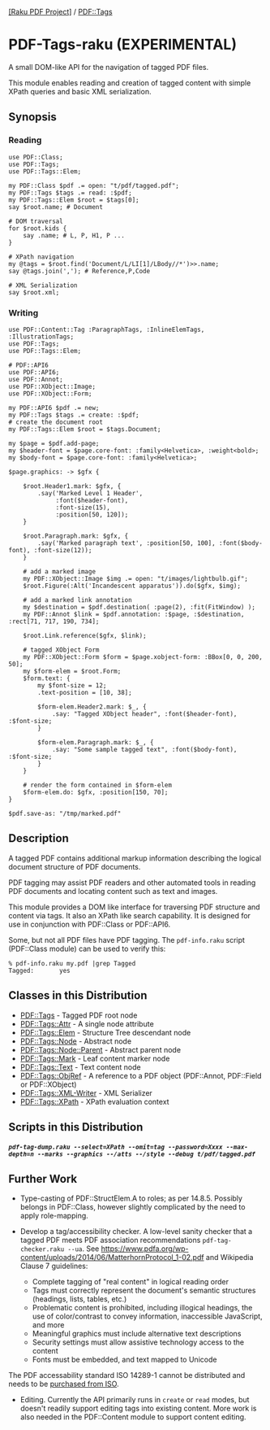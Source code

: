 [[Raku PDF Project]](https://pdf-raku.github.io)
 / [PDF::Tags](https://pdf-raku.github.io/PDF-Tags-raku)

PDF-Tags-raku (**EXPERIMENTAL**)
============

A small DOM-like API for the navigation of tagged PDF files.

This module enables reading and creation of tagged content with simple XPath queries and basic XML serialization.

Synopsis
--------

### Reading

```
use PDF::Class;
use PDF::Tags;
use PDF::Tags::Elem;

my PDF::Class $pdf .= open: "t/pdf/tagged.pdf";
my PDF::Tags $tags .= read: :$pdf;
my PDF::Tags::Elem $root = $tags[0];
say $root.name; # Document

# DOM traversal
for $root.kids {
    say .name; # L, P, H1, P ...
}

# XPath navigation
my @tags = $root.find('Document/L/LI[1]/LBody//*')>>.name;
say @tags.join(','); # Reference,P,Code

# XML Serialization
say $root.xml;

```

### Writing
```
use PDF::Content::Tag :ParagraphTags, :InlineElemTags, :IllustrationTags;
use PDF::Tags;
use PDF::Tags::Elem;

# PDF::API6
use PDF::API6;
use PDF::Annot;
use PDF::XObject::Image;
use PDF::XObject::Form;

my PDF::API6 $pdf .= new;
my PDF::Tags $tags .= create: :$pdf;
# create the document root
my PDF::Tags::Elem $root = $tags.Document;

my $page = $pdf.add-page;
my $header-font = $page.core-font: :family<Helvetica>, :weight<bold>;
my $body-font = $page.core-font: :family<Helvetica>;

$page.graphics: -> $gfx {

    $root.Header1.mark: $gfx, {
        .say('Marked Level 1 Header',
             :font($header-font),
             :font-size(15),
             :position[50, 120]);
    }

    $root.Paragraph.mark: $gfx, {
        .say('Marked paragraph text', :position[50, 100], :font($body-font), :font-size(12));
    }

    # add a marked image
    my PDF::XObject::Image $img .= open: "t/images/lightbulb.gif";
    $root.Figure(:Alt('Incandescent apparatus')).do($gfx, $img);

    # add a marked link annotation
    my $destination = $pdf.destination( :page(2), :fit(FitWindow) );
    my PDF::Annot $link = $pdf.annotation: :$page, :$destination, :rect[71, 717, 190, 734];

    $root.Link.reference($gfx, $link);

    # tagged XObject Form
    my PDF::XObject::Form $form = $page.xobject-form: :BBox[0, 0, 200, 50];
    my $form-elem = $root.Form;
    $form.text: {
        my $font-size = 12;
        .text-position = [10, 38];

        $form-elem.Header2.mark: $_, {
            .say: "Tagged XObject header", :font($header-font), :$font-size;
        }

        $form-elem.Paragraph.mark: $_, {
            .say: "Some sample tagged text", :font($body-font), :$font-size;
        }
    }

    # render the form contained in $form-elem
    $form-elem.do: $gfx, :position[150, 70];
}

$pdf.save-as: "/tmp/marked.pdf"

```

Description
-----------

A tagged PDF contains additional markup information describing the logical
document structure of PDF documents.

PDF tagging may assist PDF readers and other automated tools in reading PDF
documents and locating content such as text and images.

This module provides a DOM  like interface for traversing PDF structure and content
via tags. It also an XPath like search capability. It is designed for use in
conjunction with PDF::Class or PDF::API6.

Some, but not all PDF files have PDF tagging.  The `pdf-info.raku` script
(PDF::Class module) can be used to verify this:
```
% pdf-info.raku my.pdf |grep Tagged
Tagged:       yes
```

Classes in this Distribution
----------

- [PDF::Tags](https://pdf-raku.github.io/PDF-Tags-raku/PDF/Tags) - Tagged PDF root node
- [PDF::Tags::Attr](https://pdf-raku.github.io/PDF-Tags-raku/PDF/Tags/Attr) - A single node attribute
- [PDF::Tags::Elem](https://pdf-raku.github.io/PDF-Tags-raku/PDF/Tags/Elem) - Structure Tree descendant node
- [PDF::Tags::Node](https://pdf-raku.github.io/PDF-Tags-raku/PDF/Tags/Node) - Abstract node
- [PDF::Tags::Node::Parent](https://pdf-raku.github.io/PDF-Tags-raku/PDF/Tags/Node/Parent) - Abstract parent node
- [PDF::Tags::Mark](https://pdf-raku.github.io/PDF-Tags-raku/PDF/Tags/Mark) - Leaf content marker node
- [PDF::Tags::Text](https://pdf-raku.github.io/PDF-Tags-raku/PDF/Tags/Text) - Text content node
- [PDF::Tags::ObjRef](https://pdf-raku.github.io/PDF-Tags-raku/PDF/Tags/ObjRef) - A reference to a PDF object (PDF::Annot, PDF::Field or PDF::XObject)
- [PDF::Tags::XML-Writer](https://pdf-raku.github.io/PDF-Tags-raku/PDF/Tags/XML-Writer) - XML Serializer
- [PDF::Tags::XPath](https://pdf-raku.github.io/PDF-Tags-raku/PDF/Tags/XPath) - XPath evaluation context

Scripts in this Distribution
------

##### `pdf-tag-dump.raku --select=XPath --omit=tag --password=Xxxx --max-depth=n --marks --graphics --/atts --/style --debug t/pdf/tagged.pdf`

Further Work
----

- Type-casting of PDF::StructElem.A to roles; as per 14.8.5. Possibly belongs in PDF::Class, however slightly complicated by the need to apply role-mapping.

- Develop a tag/accessibility checker. A low-level sanity checker that a tagged PDF meets PDF association recommendations `pdf-tag-checker.raku --ua`. See https://www.pdfa.org/wp-content/uploads/2014/06/MatterhornProtocol_1-02.pdf and Wikipedia Clause 7 guidelines:

  - Complete tagging of "real content" in logical reading order
  - Tags must correctly represent the document's semantic structures (headings, lists, tables, etc.)
  - Problematic content is prohibited, including illogical headings, the use of color/contrast to convey information, inaccessible JavaScript, and more
  - Meaningful graphics must include alternative text descriptions
  - Security settings must allow assistive technology access to the content
  - Fonts must be embedded, and text mapped to Unicode

The PDF accessability standard ISO 14289-1 cannot be distributed and needs to be [purchased from ISO](https://www.iso.org/standard/64599.html).

- Editing. Currently the API primarily runs in `create` or `read` modes, but doesn't readily support editing tags into existing content. More work is also
needed in the PDF::Content module to support content editing.
